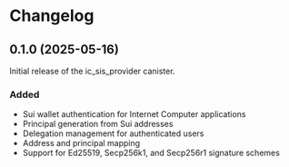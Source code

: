 # Changelog

## 0.1.0 (2025-05-16)

Initial release of the ic_sis_provider canister.

### Added
- Sui wallet authentication for Internet Computer applications
- Principal generation from Sui addresses
- Delegation management for authenticated users
- Address and principal mapping
- Support for Ed25519, Secp256k1, and Secp256r1 signature schemes